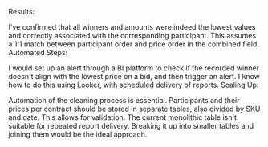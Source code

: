 Results:

I've confirmed that all winners and amounts were indeed the lowest values and correctly associated with the corresponding participant. This assumes a 1:1 match between participant order and price order in the combined field.
Automated Steps:

I would set up an alert through a BI platform to check if the recorded winner doesn't align with the lowest price on a bid, and then trigger an alert. I know how to do this using Looker, with scheduled delivery of reports.
Scaling Up:

Automation of the cleaning process is essential. Participants and their prices per contract should be stored in separate tables, also divided by SKU and date. This allows for validation. The current monolithic table isn't suitable for repeated report delivery. Breaking it up into smaller tables and joining them would be the ideal approach.